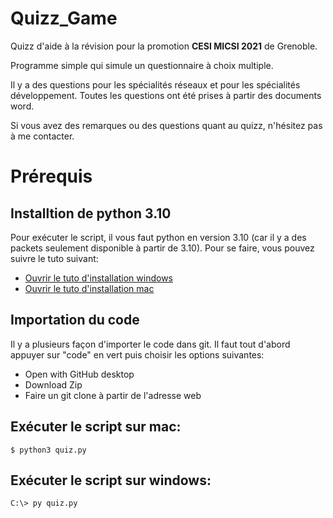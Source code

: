 # Quizz_Game

Quizz d'aide à la révision pour la promotion <b>CESI MICSI 2021</b> de Grenoble.

Programme simple qui simule un questionnaire à choix multiple. 

Il y a des questions pour les spécialités réseaux et pour les spécialités développement. Toutes les questions ont été prises à partir des documents word.

Si vous avez des remarques ou des questions quant au quizz, n'hésitez pas à me contacter.

# Prérequis
## Installtion de python 3.10
Pour exécuter le script, il vous faut python en version 3.10 (car il y a des packets seulement disponible à partir de 3.10). 
Pour se faire, vous pouvez suivre le tuto suivant:
* [Ouvrir le tuto d'installation windows](https://docs.python.org/fr/3/using/windows.html)
* [Ouvrir le tuto d'installation mac](https://installvirtual.com/how-to-install-python-3-10-on-mac-using-brew/)

## Importation du code
Il y a plusieurs façon d'importer le code dans git. Il faut tout d'abord appuyer sur "code" en vert puis choisir les options suivantes: 
* Open with GitHub desktop
* Download Zip
* Faire un git clone à partir de l'adresse web

## Exécuter le script sur mac:
<pre><code>$ python3 quiz.py</code></pre>

## Exécuter le script sur windows:
<pre><code>C:\> py quiz.py</code></pre>

